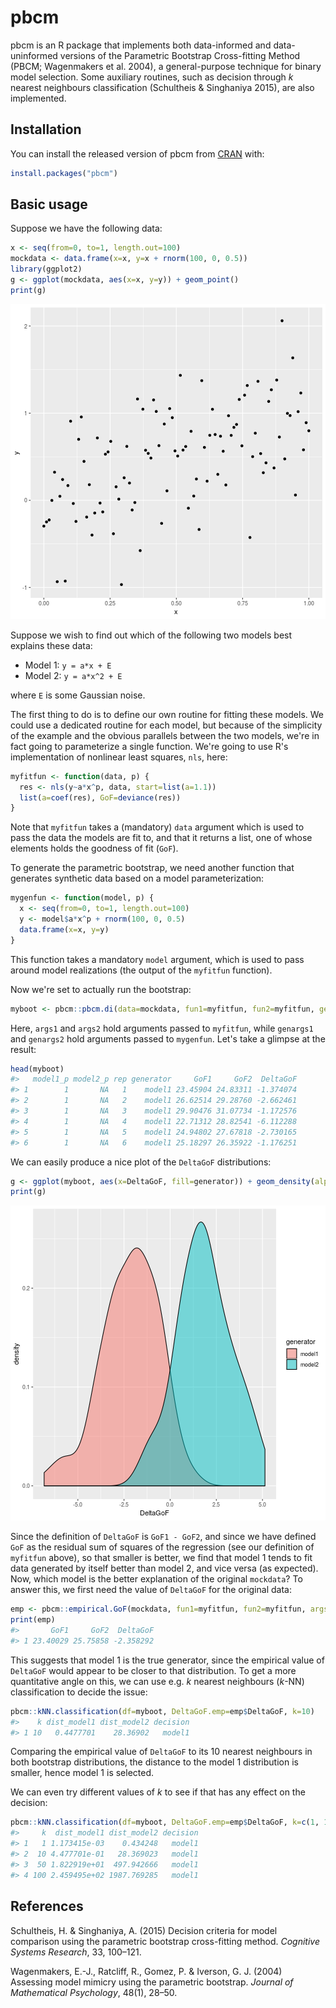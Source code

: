 <!--
---
output: github_document
---
-->

<!-- README.md is generated from README.Rmd. Please edit that file -->


# pbcm

pbcm is an R package that implements both data-informed and data-uninformed versions of the Parametric Bootstrap Cross-fitting Method (PBCM; Wagenmakers et al. 2004), a general-purpose technique for binary model selection. Some auxiliary routines, such as decision through *k* nearest neighbours classification (Schultheis & Singhaniya 2015), are also implemented.

## Installation

You can install the released version of pbcm from [CRAN](https://CRAN.R-project.org) with:

``` r
install.packages("pbcm")
```

## Basic usage

Suppose we have the following data:


```r
x <- seq(from=0, to=1, length.out=100)
mockdata <- data.frame(x=x, y=x + rnorm(100, 0, 0.5))
library(ggplot2)
g <- ggplot(mockdata, aes(x=x, y=y)) + geom_point()
print(g)
```

![plot of chunk mockdata](man/figures/README-mockdata-1.png)

Suppose we wish to find out which of the following two models best explains these data:

* Model 1: `y = a*x + E`
* Model 2: `y = a*x^2 + E`

where `E` is some Gaussian noise.

The first thing to do is to define our own routine for fitting these models. We could use a dedicated routine for each model, but because of the simplicity of the example and the obvious parallels between the two models, we're in fact going to parameterize a single function. We're going to use R's implementation of nonlinear least squares, `nls`, here:


```r
myfitfun <- function(data, p) {
  res <- nls(y~a*x^p, data, start=list(a=1.1))
  list(a=coef(res), GoF=deviance(res))
}
```

Note that `myfitfun` takes a (mandatory) `data` argument which is used to pass the data the models are fit to, and that it returns a list, one of whose elements holds the goodness of fit (`GoF`).

To generate the parametric bootstrap, we need another function that generates synthetic data based on a model parameterization:


```r
mygenfun <- function(model, p) {
  x <- seq(from=0, to=1, length.out=100)
  y <- model$a*x^p + rnorm(100, 0, 0.5)
  data.frame(x=x, y=y)
}
```

This function takes a mandatory `model` argument, which is used to pass around model realizations (the output of the `myfitfun` function).

Now we're set to actually run the bootstrap:


```r
myboot <- pbcm::pbcm.di(data=mockdata, fun1=myfitfun, fun2=myfitfun, genfun1=mygenfun, genfun2=mygenfun, reps=100, args1=list(p=1), args2=list(p=2), genargs1=list(p=1), genargs2=list(p=2))
```

Here, `args1` and `args2` hold arguments passed to `myfitfun`, while `genargs1` and `genargs2` hold arguments passed to `mygenfun`. Let's take a glimpse at the result:


```r
head(myboot)
#>   model1_p model2_p rep generator     GoF1     GoF2  DeltaGoF
#> 1        1       NA   1    model1 23.45904 24.83311 -1.374074
#> 2        1       NA   2    model1 26.62514 29.28760 -2.662461
#> 3        1       NA   3    model1 29.90476 31.07734 -1.172576
#> 4        1       NA   4    model1 22.71312 28.82541 -6.112288
#> 5        1       NA   5    model1 24.94802 27.67818 -2.730165
#> 6        1       NA   6    model1 25.18297 26.35922 -1.176251
```

We can easily produce a nice plot of the `DeltaGoF` distributions:


```r
g <- ggplot(myboot, aes(x=DeltaGoF, fill=generator)) + geom_density(alpha=0.5)
print(g)
```

![plot of chunk mybootplot](man/figures/README-mybootplot-1.png)

Since the definition of `DeltaGoF` is `GoF1 - GoF2`, and since we have defined `GoF` as the residual sum of squares of the regression (see our definition of `myfitfun` above), so that smaller is better, we find that model 1 tends to fit data generated by itself better than model 2, and vice versa (as expected). Now, which model is the better explanation of the original `mockdata`? To answer this, we first need the value of `DeltaGoF` for the original data:


```r
emp <- pbcm::empirical.GoF(mockdata, fun1=myfitfun, fun2=myfitfun, args1=list(p=1), args2=list(p=2))
print(emp)
#>       GoF1     GoF2  DeltaGoF
#> 1 23.40029 25.75858 -2.358292
```

This suggests that model 1 is the true generator, since the empirical value of `DeltaGoF` would appear to be closer to that distribution. To get a more quantitative angle on this, we can use e.g. *k* nearest neighbours (*k*-NN) classification to decide the issue:


```r
pbcm::kNN.classification(df=myboot, DeltaGoF.emp=emp$DeltaGoF, k=10)
#>    k dist_model1 dist_model2 decision
#> 1 10   0.4477701    28.36902   model1
```

Comparing the empirical value of `DeltaGoF` to its 10 nearest neighbours in both bootstrap distributions, the distance to the model 1 distribution is smaller, hence model 1 is selected.

We can even try different values of *k* to see if that has any effect on the decision:


```r
pbcm::kNN.classification(df=myboot, DeltaGoF.emp=emp$DeltaGoF, k=c(1, 10, 50, 100))
#>     k  dist_model1 dist_model2 decision
#> 1   1 1.173415e-03    0.434248   model1
#> 2  10 4.477701e-01   28.369023   model1
#> 3  50 1.822919e+01  497.942666   model1
#> 4 100 2.459495e+02 1987.769285   model1
```


## References

Schultheis, H. & Singhaniya, A. (2015) Decision criteria for model comparison using the parametric bootstrap cross-fitting method. *Cognitive Systems Research*, 33, 100–121.

Wagenmakers, E.-J., Ratcliff, R., Gomez, P. & Iverson, G. J. (2004) Assessing model mimicry using the parametric bootstrap. *Journal of Mathematical Psychology*, 48(1), 28–50.
